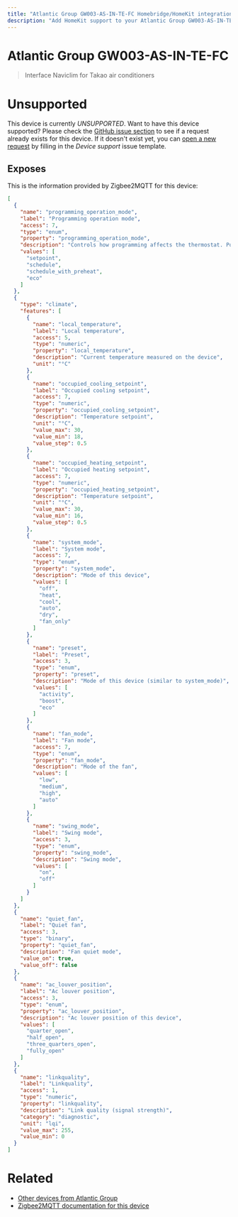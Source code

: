 ```yaml
---
title: "Atlantic Group GW003-AS-IN-TE-FC Homebridge/HomeKit integration"
description: "Add HomeKit support to your Atlantic Group GW003-AS-IN-TE-FC, using Homebridge, Zigbee2MQTT and homebridge-z2m."
---
```

<!---
This file has been GENERATED using src/docgen/docgen.ts
DO NOT EDIT THIS FILE MANUALLY!
-->
# Atlantic Group GW003-AS-IN-TE-FC
> Interface Naviclim for Takao air conditioners


# Unsupported

This device is currently *UNSUPPORTED*.
Want to have this device supported? Please check the [GitHub issue section](https://github.com/itavero/homebridge-z2m/issues?q=GW003-AS-IN-TE-FC) to see if a request already exists for this device.
If it doesn't exist yet, you can [open a new request](https://github.com/itavero/homebridge-z2m/issues/new?assignees=&labels=enhancement&template=device_support.yml&title=%5BDevice%5D+Atlantic%20Group%20GW003-AS-IN-TE-FC&model=Atlantic%20Group%20GW003-AS-IN-TE-FC&exposes=%5B%0A%20%20%7B%0A%20%20%20%20%22name%22%3A%20%22programming_operation_mode%22%2C%0A%20%20%20%20%22label%22%3A%20%22Programming%20operation%20mode%22%2C%0A%20%20%20%20%22access%22%3A%207%2C%0A%20%20%20%20%22type%22%3A%20%22enum%22%2C%0A%20%20%20%20%22property%22%3A%20%22programming_operation_mode%22%2C%0A%20%20%20%20%22description%22%3A%20%22Controls%20how%20programming%20affects%20the%20thermostat.%20Possible%20values%3A%20setpoint%20(only%20use%20specified%20setpoint)%2C%20schedule%20(follow%20programmed%20setpoint%20schedule)%2C%20schedule_with_preheat%20(follow%20programmed%20setpoint%20schedule%20with%20pre-heating).%20Changing%20this%20value%20does%20not%20clear%20programmed%20schedules.%22%2C%0A%20%20%20%20%22values%22%3A%20%5B%0A%20%20%20%20%20%20%22setpoint%22%2C%0A%20%20%20%20%20%20%22schedule%22%2C%0A%20%20%20%20%20%20%22schedule_with_preheat%22%2C%0A%20%20%20%20%20%20%22eco%22%0A%20%20%20%20%5D%0A%20%20%7D%2C%0A%20%20%7B%0A%20%20%20%20%22type%22%3A%20%22climate%22%2C%0A%20%20%20%20%22features%22%3A%20%5B%0A%20%20%20%20%20%20%7B%0A%20%20%20%20%20%20%20%20%22name%22%3A%20%22local_temperature%22%2C%0A%20%20%20%20%20%20%20%20%22label%22%3A%20%22Local%20temperature%22%2C%0A%20%20%20%20%20%20%20%20%22access%22%3A%205%2C%0A%20%20%20%20%20%20%20%20%22type%22%3A%20%22numeric%22%2C%0A%20%20%20%20%20%20%20%20%22property%22%3A%20%22local_temperature%22%2C%0A%20%20%20%20%20%20%20%20%22description%22%3A%20%22Current%20temperature%20measured%20on%20the%20device%22%2C%0A%20%20%20%20%20%20%20%20%22unit%22%3A%20%22%C2%B0C%22%0A%20%20%20%20%20%20%7D%2C%0A%20%20%20%20%20%20%7B%0A%20%20%20%20%20%20%20%20%22name%22%3A%20%22occupied_cooling_setpoint%22%2C%0A%20%20%20%20%20%20%20%20%22label%22%3A%20%22Occupied%20cooling%20setpoint%22%2C%0A%20%20%20%20%20%20%20%20%22access%22%3A%207%2C%0A%20%20%20%20%20%20%20%20%22type%22%3A%20%22numeric%22%2C%0A%20%20%20%20%20%20%20%20%22property%22%3A%20%22occupied_cooling_setpoint%22%2C%0A%20%20%20%20%20%20%20%20%22description%22%3A%20%22Temperature%20setpoint%22%2C%0A%20%20%20%20%20%20%20%20%22unit%22%3A%20%22%C2%B0C%22%2C%0A%20%20%20%20%20%20%20%20%22value_max%22%3A%2030%2C%0A%20%20%20%20%20%20%20%20%22value_min%22%3A%2018%2C%0A%20%20%20%20%20%20%20%20%22value_step%22%3A%200.5%0A%20%20%20%20%20%20%7D%2C%0A%20%20%20%20%20%20%7B%0A%20%20%20%20%20%20%20%20%22name%22%3A%20%22occupied_heating_setpoint%22%2C%0A%20%20%20%20%20%20%20%20%22label%22%3A%20%22Occupied%20heating%20setpoint%22%2C%0A%20%20%20%20%20%20%20%20%22access%22%3A%207%2C%0A%20%20%20%20%20%20%20%20%22type%22%3A%20%22numeric%22%2C%0A%20%20%20%20%20%20%20%20%22property%22%3A%20%22occupied_heating_setpoint%22%2C%0A%20%20%20%20%20%20%20%20%22description%22%3A%20%22Temperature%20setpoint%22%2C%0A%20%20%20%20%20%20%20%20%22unit%22%3A%20%22%C2%B0C%22%2C%0A%20%20%20%20%20%20%20%20%22value_max%22%3A%2030%2C%0A%20%20%20%20%20%20%20%20%22value_min%22%3A%2016%2C%0A%20%20%20%20%20%20%20%20%22value_step%22%3A%200.5%0A%20%20%20%20%20%20%7D%2C%0A%20%20%20%20%20%20%7B%0A%20%20%20%20%20%20%20%20%22name%22%3A%20%22system_mode%22%2C%0A%20%20%20%20%20%20%20%20%22label%22%3A%20%22System%20mode%22%2C%0A%20%20%20%20%20%20%20%20%22access%22%3A%207%2C%0A%20%20%20%20%20%20%20%20%22type%22%3A%20%22enum%22%2C%0A%20%20%20%20%20%20%20%20%22property%22%3A%20%22system_mode%22%2C%0A%20%20%20%20%20%20%20%20%22description%22%3A%20%22Mode%20of%20this%20device%22%2C%0A%20%20%20%20%20%20%20%20%22values%22%3A%20%5B%0A%20%20%20%20%20%20%20%20%20%20%22off%22%2C%0A%20%20%20%20%20%20%20%20%20%20%22heat%22%2C%0A%20%20%20%20%20%20%20%20%20%20%22cool%22%2C%0A%20%20%20%20%20%20%20%20%20%20%22auto%22%2C%0A%20%20%20%20%20%20%20%20%20%20%22dry%22%2C%0A%20%20%20%20%20%20%20%20%20%20%22fan_only%22%0A%20%20%20%20%20%20%20%20%5D%0A%20%20%20%20%20%20%7D%2C%0A%20%20%20%20%20%20%7B%0A%20%20%20%20%20%20%20%20%22name%22%3A%20%22preset%22%2C%0A%20%20%20%20%20%20%20%20%22label%22%3A%20%22Preset%22%2C%0A%20%20%20%20%20%20%20%20%22access%22%3A%203%2C%0A%20%20%20%20%20%20%20%20%22type%22%3A%20%22enum%22%2C%0A%20%20%20%20%20%20%20%20%22property%22%3A%20%22preset%22%2C%0A%20%20%20%20%20%20%20%20%22description%22%3A%20%22Mode%20of%20this%20device%20(similar%20to%20system_mode)%22%2C%0A%20%20%20%20%20%20%20%20%22values%22%3A%20%5B%0A%20%20%20%20%20%20%20%20%20%20%22activity%22%2C%0A%20%20%20%20%20%20%20%20%20%20%22boost%22%2C%0A%20%20%20%20%20%20%20%20%20%20%22eco%22%0A%20%20%20%20%20%20%20%20%5D%0A%20%20%20%20%20%20%7D%2C%0A%20%20%20%20%20%20%7B%0A%20%20%20%20%20%20%20%20%22name%22%3A%20%22fan_mode%22%2C%0A%20%20%20%20%20%20%20%20%22label%22%3A%20%22Fan%20mode%22%2C%0A%20%20%20%20%20%20%20%20%22access%22%3A%207%2C%0A%20%20%20%20%20%20%20%20%22type%22%3A%20%22enum%22%2C%0A%20%20%20%20%20%20%20%20%22property%22%3A%20%22fan_mode%22%2C%0A%20%20%20%20%20%20%20%20%22description%22%3A%20%22Mode%20of%20the%20fan%22%2C%0A%20%20%20%20%20%20%20%20%22values%22%3A%20%5B%0A%20%20%20%20%20%20%20%20%20%20%22low%22%2C%0A%20%20%20%20%20%20%20%20%20%20%22medium%22%2C%0A%20%20%20%20%20%20%20%20%20%20%22high%22%2C%0A%20%20%20%20%20%20%20%20%20%20%22auto%22%0A%20%20%20%20%20%20%20%20%5D%0A%20%20%20%20%20%20%7D%2C%0A%20%20%20%20%20%20%7B%0A%20%20%20%20%20%20%20%20%22name%22%3A%20%22swing_mode%22%2C%0A%20%20%20%20%20%20%20%20%22label%22%3A%20%22Swing%20mode%22%2C%0A%20%20%20%20%20%20%20%20%22access%22%3A%203%2C%0A%20%20%20%20%20%20%20%20%22type%22%3A%20%22enum%22%2C%0A%20%20%20%20%20%20%20%20%22property%22%3A%20%22swing_mode%22%2C%0A%20%20%20%20%20%20%20%20%22description%22%3A%20%22Swing%20mode%22%2C%0A%20%20%20%20%20%20%20%20%22values%22%3A%20%5B%0A%20%20%20%20%20%20%20%20%20%20%22on%22%2C%0A%20%20%20%20%20%20%20%20%20%20%22off%22%0A%20%20%20%20%20%20%20%20%5D%0A%20%20%20%20%20%20%7D%0A%20%20%20%20%5D%0A%20%20%7D%2C%0A%20%20%7B%0A%20%20%20%20%22name%22%3A%20%22quiet_fan%22%2C%0A%20%20%20%20%22label%22%3A%20%22Quiet%20fan%22%2C%0A%20%20%20%20%22access%22%3A%203%2C%0A%20%20%20%20%22type%22%3A%20%22binary%22%2C%0A%20%20%20%20%22property%22%3A%20%22quiet_fan%22%2C%0A%20%20%20%20%22description%22%3A%20%22Fan%20quiet%20mode%22%2C%0A%20%20%20%20%22value_on%22%3A%20true%2C%0A%20%20%20%20%22value_off%22%3A%20false%0A%20%20%7D%2C%0A%20%20%7B%0A%20%20%20%20%22name%22%3A%20%22ac_louver_position%22%2C%0A%20%20%20%20%22label%22%3A%20%22Ac%20louver%20position%22%2C%0A%20%20%20%20%22access%22%3A%203%2C%0A%20%20%20%20%22type%22%3A%20%22enum%22%2C%0A%20%20%20%20%22property%22%3A%20%22ac_louver_position%22%2C%0A%20%20%20%20%22description%22%3A%20%22Ac%20louver%20position%20of%20this%20device%22%2C%0A%20%20%20%20%22values%22%3A%20%5B%0A%20%20%20%20%20%20%22quarter_open%22%2C%0A%20%20%20%20%20%20%22half_open%22%2C%0A%20%20%20%20%20%20%22three_quarters_open%22%2C%0A%20%20%20%20%20%20%22fully_open%22%0A%20%20%20%20%5D%0A%20%20%7D%2C%0A%20%20%7B%0A%20%20%20%20%22name%22%3A%20%22linkquality%22%2C%0A%20%20%20%20%22label%22%3A%20%22Linkquality%22%2C%0A%20%20%20%20%22access%22%3A%201%2C%0A%20%20%20%20%22type%22%3A%20%22numeric%22%2C%0A%20%20%20%20%22property%22%3A%20%22linkquality%22%2C%0A%20%20%20%20%22description%22%3A%20%22Link%20quality%20(signal%20strength)%22%2C%0A%20%20%20%20%22category%22%3A%20%22diagnostic%22%2C%0A%20%20%20%20%22unit%22%3A%20%22lqi%22%2C%0A%20%20%20%20%22value_max%22%3A%20255%2C%0A%20%20%20%20%22value_min%22%3A%200%0A%20%20%7D%0A%5D) by filling in the _Device support_ issue template.

## Exposes

This is the information provided by Zigbee2MQTT for this device:

```json
[
  {
    "name": "programming_operation_mode",
    "label": "Programming operation mode",
    "access": 7,
    "type": "enum",
    "property": "programming_operation_mode",
    "description": "Controls how programming affects the thermostat. Possible values: setpoint (only use specified setpoint), schedule (follow programmed setpoint schedule), schedule_with_preheat (follow programmed setpoint schedule with pre-heating). Changing this value does not clear programmed schedules.",
    "values": [
      "setpoint",
      "schedule",
      "schedule_with_preheat",
      "eco"
    ]
  },
  {
    "type": "climate",
    "features": [
      {
        "name": "local_temperature",
        "label": "Local temperature",
        "access": 5,
        "type": "numeric",
        "property": "local_temperature",
        "description": "Current temperature measured on the device",
        "unit": "°C"
      },
      {
        "name": "occupied_cooling_setpoint",
        "label": "Occupied cooling setpoint",
        "access": 7,
        "type": "numeric",
        "property": "occupied_cooling_setpoint",
        "description": "Temperature setpoint",
        "unit": "°C",
        "value_max": 30,
        "value_min": 18,
        "value_step": 0.5
      },
      {
        "name": "occupied_heating_setpoint",
        "label": "Occupied heating setpoint",
        "access": 7,
        "type": "numeric",
        "property": "occupied_heating_setpoint",
        "description": "Temperature setpoint",
        "unit": "°C",
        "value_max": 30,
        "value_min": 16,
        "value_step": 0.5
      },
      {
        "name": "system_mode",
        "label": "System mode",
        "access": 7,
        "type": "enum",
        "property": "system_mode",
        "description": "Mode of this device",
        "values": [
          "off",
          "heat",
          "cool",
          "auto",
          "dry",
          "fan_only"
        ]
      },
      {
        "name": "preset",
        "label": "Preset",
        "access": 3,
        "type": "enum",
        "property": "preset",
        "description": "Mode of this device (similar to system_mode)",
        "values": [
          "activity",
          "boost",
          "eco"
        ]
      },
      {
        "name": "fan_mode",
        "label": "Fan mode",
        "access": 7,
        "type": "enum",
        "property": "fan_mode",
        "description": "Mode of the fan",
        "values": [
          "low",
          "medium",
          "high",
          "auto"
        ]
      },
      {
        "name": "swing_mode",
        "label": "Swing mode",
        "access": 3,
        "type": "enum",
        "property": "swing_mode",
        "description": "Swing mode",
        "values": [
          "on",
          "off"
        ]
      }
    ]
  },
  {
    "name": "quiet_fan",
    "label": "Quiet fan",
    "access": 3,
    "type": "binary",
    "property": "quiet_fan",
    "description": "Fan quiet mode",
    "value_on": true,
    "value_off": false
  },
  {
    "name": "ac_louver_position",
    "label": "Ac louver position",
    "access": 3,
    "type": "enum",
    "property": "ac_louver_position",
    "description": "Ac louver position of this device",
    "values": [
      "quarter_open",
      "half_open",
      "three_quarters_open",
      "fully_open"
    ]
  },
  {
    "name": "linkquality",
    "label": "Linkquality",
    "access": 1,
    "type": "numeric",
    "property": "linkquality",
    "description": "Link quality (signal strength)",
    "category": "diagnostic",
    "unit": "lqi",
    "value_max": 255,
    "value_min": 0
  }
]
```

# Related
* [Other devices from Atlantic Group](../index.md#atlantic_group)
* [Zigbee2MQTT documentation for this device](https://www.zigbee2mqtt.io/devices/GW003-AS-IN-TE-FC.html)